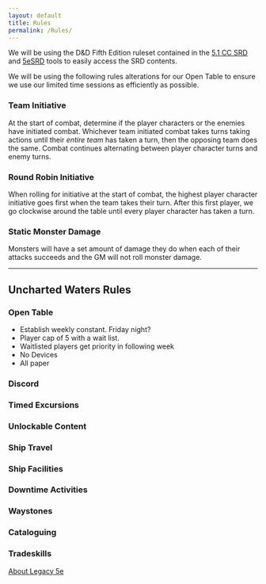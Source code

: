 ```yaml
---
layout: default
title: Rules
permalink: /Rules/
---
```


We will be using the D&D Fifth Edition ruleset contained in the [5.1 CC SRD](https://media.wizards.com/2023/downloads/dnd/SRD_CC_v5.1.pdf) and [5eSRD](https://www.5esrd.com/) tools to easily access the SRD contents.

We will be using the following rules alterations for our Open Table to ensure we use our limited time sessions as efficiently as possible.

### Team Initiative
At the start of combat, determine if the player characters or the enemies have initiated combat. Whichever team initiated combat takes turns taking actions until their *entire team* has taken a turn, then the opposing team does the same. Combat continues alternating between player character turns and enemy turns. 

### Round Robin Initiative
When rolling for initiative at the start of combat, the highest player character initiative goes first when the team takes their turn. After this first player, we go clockwise around the table until every player character has taken a turn.

### Static Monster Damage
Monsters will have a set amount of damage they do when each of their attacks succeeds and the GM will not roll monster damage.

***

## Uncharted Waters Rules
### Open Table
- Establish weekly constant. Friday night?
- Player cap of 5 with a wait list.
- Waitlisted players get priority in following week
- No Devices
- All paper 
### Discord
### Timed Excursions
### Unlockable Content
### Ship Travel
### Ship Facilities
### Downtime Activities
### Waystones
### Cataloguing
### Tradeskills









[About Legacy 5e]({{site.baseurl}}/Rules/About)



